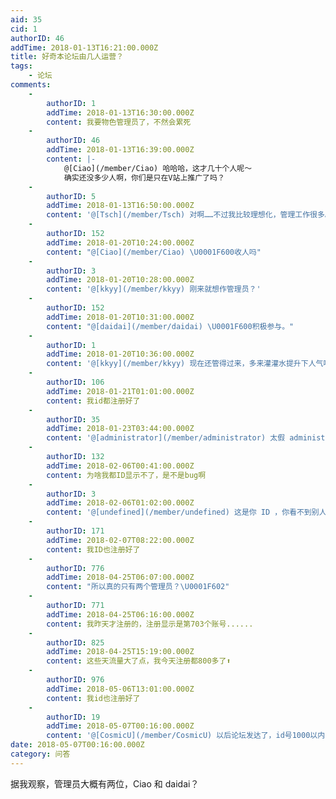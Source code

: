 ```yaml
---
aid: 35
cid: 1
authorID: 46
addTime: 2018-01-13T16:21:00.000Z
title: 好奇本论坛由几人运营？
tags:
    - 论坛
comments:
    -
        authorID: 1
        addTime: 2018-01-13T16:30:00.000Z
        content: 我要物色管理员了，不然会累死
    -
        authorID: 46
        addTime: 2018-01-13T16:39:00.000Z
        content: |-
            @[Ciao](/member/Ciao) 哈哈哈，这才几十个人呢～  
            确实还没多少人啊，你们是只在V站上推广了吗？
    -
        authorID: 5
        addTime: 2018-01-13T16:50:00.000Z
        content: '@[Tsch](/member/Tsch) 对啊……不过我比较理想化，管理工作很多。'
    -
        authorID: 152
        addTime: 2018-01-20T10:24:00.000Z
        content: "@[Ciao](/member/Ciao) \U0001F600收人吗"
    -
        authorID: 3
        addTime: 2018-01-20T10:28:00.000Z
        content: '@[kkyy](/member/kkyy) 刚来就想作管理员？'
    -
        authorID: 152
        addTime: 2018-01-20T10:31:00.000Z
        content: "@[daidai](/member/daidai) \U0001F600积极参与。"
    -
        authorID: 1
        addTime: 2018-01-20T10:36:00.000Z
        content: '@[kkyy](/member/kkyy) 现在还管得过来，多来灌灌水提升下人气啊'
    -
        authorID: 106
        addTime: 2018-01-21T01:01:00.000Z
        content: 我id都注册好了
    -
        authorID: 35
        addTime: 2018-01-23T03:44:00.000Z
        content: '@[administrator](/member/administrator) 太假 administrator'
    -
        authorID: 132
        addTime: 2018-02-06T00:41:00.000Z
        content: 为啥我都ID显示不了，是不是bug啊
    -
        authorID: 3
        addTime: 2018-02-06T01:02:00.000Z
        content: '@[undefined](/member/undefined) 这是你 ID ，你看不到别人 ID 吗？'
    -
        authorID: 171
        addTime: 2018-02-07T08:22:00.000Z
        content: 我ID也注册好了
    -
        authorID: 776
        addTime: 2018-04-25T06:07:00.000Z
        content: "所以真的只有两个管理员？\U0001F602"
    -
        authorID: 771
        addTime: 2018-04-25T06:16:00.000Z
        content: 我昨天才注册的，注册显示是第703个账号......
    -
        authorID: 825
        addTime: 2018-04-25T15:19:00.000Z
        content: 这些天流量大了点，我今天注册都800多了⬆️
    -
        authorID: 976
        addTime: 2018-05-06T13:01:00.000Z
        content: 我id也注册好了
    -
        authorID: 19
        addTime: 2018-05-07T00:16:00.000Z
        content: '@[CosmicU](/member/CosmicU) 以后论坛发达了，id号1000以内的都发福利。。。:D'
date: 2018-05-07T00:16:00.000Z
category: 问答
---
```


据我观察，管理员大概有两位，Ciao 和 daidai？
